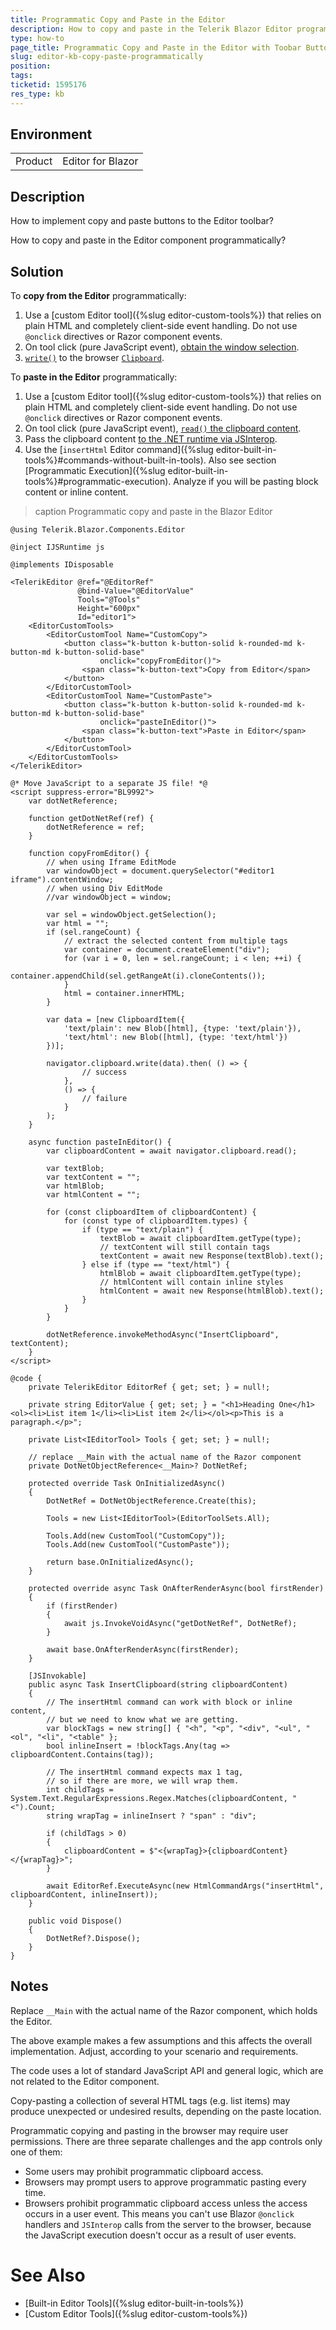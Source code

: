 ```yaml
---
title: Programmatic Copy and Paste in the Editor
description: How to copy and paste in the Telerik Blazor Editor programmatically with additional buttons in the Editor toolbar.
type: how-to
page_title: Programmatic Copy and Paste in the Editor with Toobar Buttons
slug: editor-kb-copy-paste-programmatically
position: 
tags: 
ticketid: 1595176
res_type: kb
---
```


## Environment

<table>
    <tbody>
        <tr>
            <td>Product</td>
            <td>Editor for Blazor</td>
        </tr>
    </tbody>
</table>


## Description

How to implement copy and paste buttons to the Editor toolbar?

How to copy and paste in the Editor component programmatically?


## Solution

To **copy from the Editor** programmatically:

1. Use a [custom Editor tool]({%slug editor-custom-tools%}) that relies on plain HTML and completely client-side event handling. Do not use `@onclick` directives or Razor component events.
1. On tool click (pure JavaScript event), [obtain the window selection](https://developer.mozilla.org/en-US/docs/Web/API/Window/getSelection).
1. [`write()`](https://developer.mozilla.org/en-US/docs/Web/API/Clipboard/write) to the browser [`Clipboard`](https://developer.mozilla.org/en-US/docs/Web/API/Clipboard).

To **paste in the Editor** programmatically:

1. Use a [custom Editor tool]({%slug editor-custom-tools%}) that relies on plain HTML and completely client-side event handling. Do not use `@onclick` directives or Razor component events.
1. On tool click (pure JavaScript event), [`read()` the clipboard content](https://developer.mozilla.org/en-US/docs/Web/API/Clipboard/read).
1. Pass the clipboard content [to the .NET runtime via JSInterop](https://learn.microsoft.com/en-us/aspnet/core/blazor/javascript-interoperability/call-dotnet-from-javascript).
1. Use the [`insertHtml` Editor command]({%slug editor-built-in-tools%}#commands-without-built-in-tools). Also see section [Programmatic Execution]({%slug editor-built-in-tools%}#programmatic-execution). Analyze if you will be pasting block content or inline content.

>caption Programmatic copy and paste in the Blazor Editor

````CSHTML
@using Telerik.Blazor.Components.Editor

@inject IJSRuntime js

@implements IDisposable

<TelerikEditor @ref="@EditorRef"
               @bind-Value="@EditorValue"
               Tools="@Tools"
               Height="600px"
               Id="editor1">
    <EditorCustomTools>
        <EditorCustomTool Name="CustomCopy">
            <button class="k-button k-button-solid k-rounded-md k-button-md k-button-solid-base"
                    onclick="copyFromEditor()">
                <span class="k-button-text">Copy from Editor</span>
            </button>
        </EditorCustomTool>
        <EditorCustomTool Name="CustomPaste">
            <button class="k-button k-button-solid k-rounded-md k-button-md k-button-solid-base"
                    onclick="pasteInEditor()">
                <span class="k-button-text">Paste in Editor</span>
            </button>
        </EditorCustomTool>
    </EditorCustomTools>
</TelerikEditor>

@* Move JavaScript to a separate JS file! *@
<script suppress-error="BL9992">
    var dotNetReference;

    function getDotNetRef(ref) {
        dotNetReference = ref;
    }

    function copyFromEditor() {
        // when using Iframe EditMode
        var windowObject = document.querySelector("#editor1 iframe").contentWindow;
        // when using Div EditMode
        //var windowObject = window;

        var sel = windowObject.getSelection();
        var html = "";
        if (sel.rangeCount) {
            // extract the selected content from multiple tags
            var container = document.createElement("div");
            for (var i = 0, len = sel.rangeCount; i < len; ++i) {
                container.appendChild(sel.getRangeAt(i).cloneContents());
            }
            html = container.innerHTML;
        }

        var data = [new ClipboardItem({
            'text/plain': new Blob([html], {type: 'text/plain'}),
            'text/html': new Blob([html], {type: 'text/html'})
        })];

        navigator.clipboard.write(data).then( () => {
                // success
            },
            () => {
                // failure
            }
        );
    }

    async function pasteInEditor() {
        var clipboardContent = await navigator.clipboard.read();

        var textBlob;
        var textContent = "";
        var htmlBlob;
        var htmlContent = "";

        for (const clipboardItem of clipboardContent) {
            for (const type of clipboardItem.types) {
                if (type == "text/plain") {
                    textBlob = await clipboardItem.getType(type);
                    // textContent will still contain tags
                    textContent = await new Response(textBlob).text();
                } else if (type == "text/html") {
                    htmlBlob = await clipboardItem.getType(type);
                    // htmlContent will contain inline styles
                    htmlContent = await new Response(htmlBlob).text();
                }
            }
        }

        dotNetReference.invokeMethodAsync("InsertClipboard", textContent);
    }
</script>

@code {
    private TelerikEditor EditorRef { get; set; } = null!;

    private string EditorValue { get; set; } = "<h1>Heading One</h1><ol><li>List item 1</li><li>List item 2</li></ol><p>This is a paragraph.</p>";

    private List<IEditorTool> Tools { get; set; } = null!;

    // replace __Main with the actual name of the Razor component
    private DotNetObjectReference<__Main>? DotNetRef;

    protected override Task OnInitializedAsync()
    {
        DotNetRef = DotNetObjectReference.Create(this);

        Tools = new List<IEditorTool>(EditorToolSets.All);

        Tools.Add(new CustomTool("CustomCopy"));
        Tools.Add(new CustomTool("CustomPaste"));

        return base.OnInitializedAsync();
    }

    protected override async Task OnAfterRenderAsync(bool firstRender)
    {
        if (firstRender)
        {
            await js.InvokeVoidAsync("getDotNetRef", DotNetRef);
        }

        await base.OnAfterRenderAsync(firstRender);
    }

    [JSInvokable]
    public async Task InsertClipboard(string clipboardContent)
    {
        // The insertHtml command can work with block or inline content,
        // but we need to know what we are getting.
        var blockTags = new string[] { "<h", "<p", "<div", "<ul", "<ol", "<li", "<table" };
        bool inlineInsert = !blockTags.Any(tag => clipboardContent.Contains(tag));

        // The insertHtml command expects max 1 tag,
        // so if there are more, we will wrap them.
        int childTags = System.Text.RegularExpressions.Regex.Matches(clipboardContent, "<").Count;
        string wrapTag = inlineInsert ? "span" : "div";

        if (childTags > 0)
        {
            clipboardContent = $"<{wrapTag}>{clipboardContent}</{wrapTag}>";
        }

        await EditorRef.ExecuteAsync(new HtmlCommandArgs("insertHtml", clipboardContent, inlineInsert));
    }

    public void Dispose()
    {
        DotNetRef?.Dispose();
    }
}
````


## Notes

Replace `__Main` with the actual name of the Razor component, which holds the Editor.

The above example makes a few assumptions and this affects the overall implementation. Adjust, according to your scenario and requirements.

The code uses a lot of standard JavaScript API and general logic, which are not related to the Editor component.

Copy-pasting a collection of several HTML tags (e.g. list items) may produce unexpected or undesired results, depending on the paste location.

Programmatic copying and pasting in the browser may require user permissions. There are three separate challenges and the app controls only one of them:

* Some users may prohibit programmatic clipboard access.
* Browsers may prompt users to approve programmatic pasting every time.
* Browsers prohibit programmatic clipboard access unless the access occurs in a user event. This means you can't use Blazor `@onclick` handlers and `JSInterop` calls from the server to the browser, because the JavaScript execution doesn't occur as a result of user events.


# See Also

* [Built-in Editor Tools]({%slug editor-built-in-tools%})
* [Custom Editor Tools]({%slug editor-custom-tools%})

